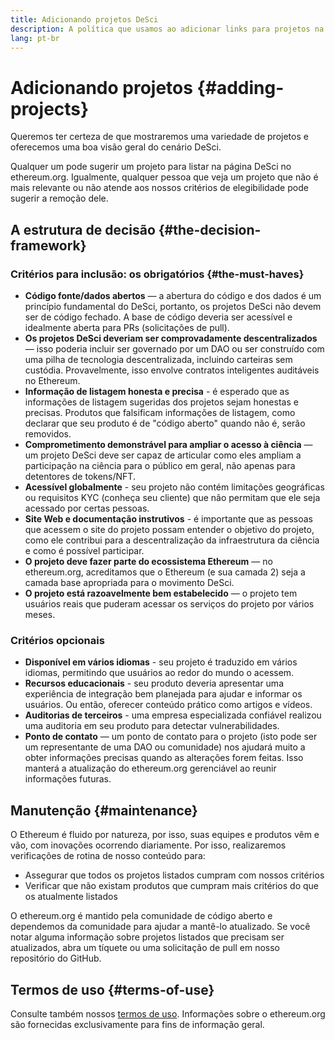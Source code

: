 ```yaml
---
title: Adicionando projetos DeSci
description: A política que usamos ao adicionar links para projetos na página DeSci no ethereum.org
lang: pt-br
---
```


# Adicionando projetos {#adding-projects}

Queremos ter certeza de que mostraremos uma variedade de projetos e oferecemos uma boa visão geral do cenário DeSci.

Qualquer um pode sugerir um projeto para listar na página DeSci no ethereum.org. Igualmente, qualquer pessoa que veja um projeto que não é mais relevante ou não atende aos nossos critérios de elegibilidade pode sugerir a remoção dele.

## A estrutura de decisão {#the-decision-framework}

### Critérios para inclusão: os obrigatórios {#the-must-haves}

- **Código fonte/dados abertos** — a abertura do código e dos dados é um princípio fundamental do DeSci, portanto, os projetos DeSci não devem ser de código fechado. A base de código deveria ser acessível e idealmente aberta para PRs (solicitações de pull).
- **Os projetos DeSci deveriam ser comprovadamente descentralizados** — isso poderia incluir ser governado por um DAO ou ser construído com uma pilha de tecnologia descentralizada, incluindo carteiras sem custódia. Provavelmente, isso envolve contratos inteligentes auditáveis no Ethereum.
- **Informação de listagem honesta e precisa** - é esperado que as informações de listagem sugeridas dos projetos sejam honestas e precisas. Produtos que falsificam informações de listagem, como declarar que seu produto é de "código aberto" quando não é, serão removidos.
- **Comprometimento demonstrável para ampliar o acesso à ciência** — um projeto DeSci deve ser capaz de articular como eles ampliam a participação na ciência para o público em geral, não apenas para detentores de tokens/NFT.
- **Acessível globalmente** - seu projeto não contém limitações geográficas ou requisitos KYC (conheça seu cliente) que não permitam que ele seja acessado por certas pessoas.
- **Site Web e documentação instrutivos** - é importante que as pessoas que acessem o site do projeto possam entender o objetivo do projeto, como ele contribui para a descentralização da infraestrutura da ciência e como é possível participar.
- **O projeto deve fazer parte do ecossistema Ethereum** — no ethereum.org, acreditamos que o Ethereum (e sua camada 2) seja a camada base apropriada para o movimento DeSci.
- **O projeto está razoavelmente bem estabelecido** — o projeto tem usuários reais que puderam acessar os serviços do projeto por vários meses.

### Critérios opcionais

- **Disponível em vários idiomas** - seu projeto é traduzido em vários idiomas, permitindo que usuários ao redor do mundo o acessem.
- **Recursos educacionais** - seu produto deveria apresentar uma experiência de integração bem planejada para ajudar e informar os usuários. Ou então, oferecer conteúdo prático como artigos e vídeos.
- **Auditorias de terceiros** - uma empresa especializada confiável realizou uma auditoria em seu produto para detectar vulnerabilidades.
- **Ponto de contato** — um ponto de contato para o projeto (isto pode ser um representante de uma DAO ou comunidade) nos ajudará muito a obter informações precisas quando as alterações forem feitas. Isso manterá a atualização do ethereum.org gerenciável ao reunir informações futuras.

## Manutenção {#maintenance}

O Ethereum é fluido por natureza, por isso, suas equipes e produtos vêm e vão, com inovações ocorrendo diariamente. Por isso, realizaremos verificações de rotina de nosso conteúdo para:

- Assegurar que todos os projetos listados cumpram com nossos critérios
- Verificar que não existam produtos que cumpram mais critérios do que os atualmente listados

O ethereum.org é mantido pela comunidade de código aberto e dependemos da comunidade para ajudar a mantê-lo atualizado. Se você notar alguma informação sobre projetos listados que precisam ser atualizados, abra um tíquete ou uma solicitação de pull em nosso repositório do GitHub.

## Termos de uso {#terms-of-use}

Consulte também nossos [termos de uso](/terms-of-use/). Informações sobre o ethereum.org são fornecidas exclusivamente para fins de informação geral.

